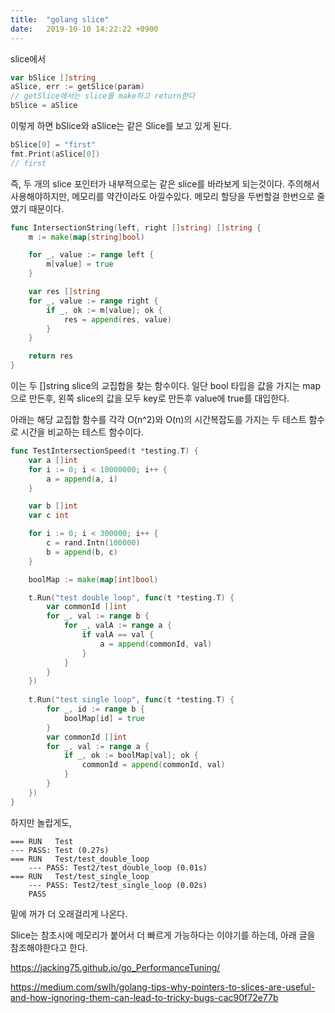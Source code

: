 ```yaml
---
title:  "golang slice"
date:   2019-10-10 14:22:22 +0900
---
```


slice에서 

```go
var bSlice []string
aSlice, err := getSlice(param)
// getSlice에서는 slice를 make하고 return한다
bSlice = aSlice
```
이렇게 하면 bSlice와 aSlice는 같은 Slice를 보고 있게 된다.

```go
bSlice[0] = "first"
fmt.Print(aSlice[0])
// first
```

즉, 두 개의 slice 포인터가 내부적으로는 같은 slice를 바라보게 되는것이다.
주의해서 사용해야하지만, 메모리를 약간이라도 아낄수있다. 메모리 할당을 두번할걸 한번으로 줄였기 때문이다.

```go
func IntersectionString(left, right []string) []string {
	m := make(map[string]bool)

	for _, value := range left {
		m[value] = true
	}

	var res []string
	for _, value := range right {
		if _, ok := m[value]; ok {
			res = append(res, value)
		}
	}

	return res
}
```

이는 두 []string slice의 교집합을 찾는 함수이다. 일단 bool 타입을 값을 가지는 map으로 만든후, 왼쪽 slice의 값을 모두 key로 만든후 value에 true를 대입한다.

아래는 해당 교집합 함수를 각각 O(n^2)와 O(n)의 시간복잡도를 가지는 두 테스트 함수로 시간을 비교하는 테스트 함수이다.
```go
func TestIntersectionSpeed(t *testing.T) {
	var a []int
	for i := 0; i < 10000000; i++ {
		a = append(a, i)
	}

	var b []int
	var c int

	for i := 0; i < 300000; i++ {
		c = rand.Intn(100000)
		b = append(b, c)
	}

	boolMap := make(map[int]bool)

	t.Run("test double loop", func(t *testing.T) {
		var commonId []int
		for _, val := range b {
			for _, valA := range a {
				if valA == val {
					a = append(commonId, val)
				}
			}
		}
	})
	
	t.Run("test single loop", func(t *testing.T) {
		for _, id := range b {
			boolMap[id] = true
		}
		var commonId []int
		for _, val := range a {
			if _, ok := boolMap[val]; ok {
				commonId = append(commonId, val)
			}
		}
	})
}
```

하지만 놀랍게도, 

```
=== RUN   Test
--- PASS: Test (0.27s)
=== RUN   Test/test_double_loop
    --- PASS: Test2/test_double_loop (0.01s)
=== RUN   Test/test_single_loop
    --- PASS: Test2/test_single_loop (0.02s)
	PASS
```
밑에 꺼가 더 오래걸리게 나온다.

Slice는 참조시에 메모리가 붙어서 더 빠르게 가능하다는 이야기를 하는데, 아래 글을 참조해야한다고 한다.

https://jacking75.github.io/go_PerformanceTuning/


https://medium.com/swlh/golang-tips-why-pointers-to-slices-are-useful-and-how-ignoring-them-can-lead-to-tricky-bugs-cac90f72e77b